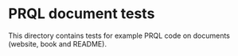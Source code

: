 # PRQL document tests

This directory contains tests for example PRQL code on documents (website, book and README).
